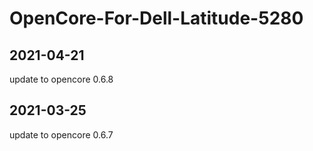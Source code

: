 # OpenCore-For-Dell-Latitude-5280

## 2021-04-21

update to opencore 0.6.8

## 2021-03-25

update to opencore 0.6.7
